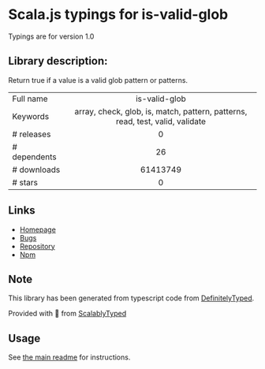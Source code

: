 
# Scala.js typings for is-valid-glob

Typings are for version 1.0

## Library description:
Return true if a value is a valid glob pattern or patterns.

|                    |                 |
| ------------------ | :-------------: |
| Full name          | is-valid-glob |
| Keywords           | array, check, glob, is, match, pattern, patterns, read, test, valid, validate |
| # releases         | 0 |
| # dependents       | 26 |
| # downloads        | 61413749 |
| # stars            | 0 |

## Links
- [Homepage](https://github.com/jonschlinkert/is-valid-glob)
- [Bugs](https://github.com/jonschlinkert/is-valid-glob/issues)
- [Repository](https://github.com/jonschlinkert/is-valid-glob)
- [Npm](https://www.npmjs.com/package/is-valid-glob)
    


## Note
This library has been generated from typescript code from [DefinitelyTyped](https://definitelytyped.org).

Provided with :purple_heart: from [ScalablyTyped](https://github.com/oyvindberg/ScalablyTyped)

## Usage
See [the main readme](../../readme.md) for instructions.


